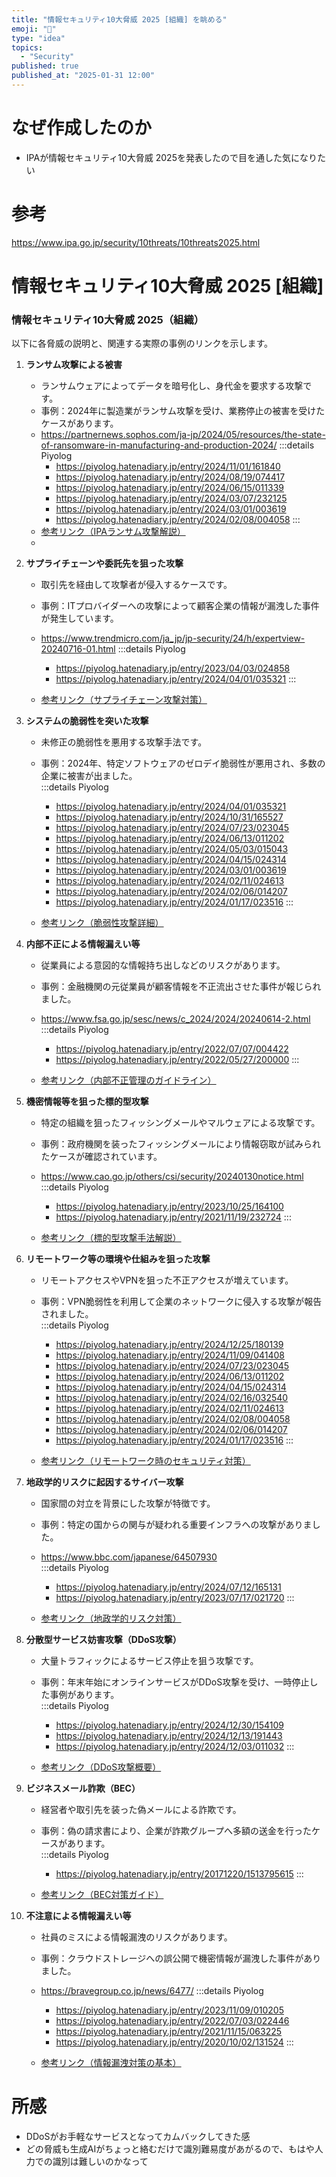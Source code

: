 ```yaml
---
title: "情報セキュリティ10大脅威 2025 [組織] を眺める"
emoji: "🦆"
type: "idea"
topics:
  - "Security"
published: true
published_at: "2025-01-31 12:00"
---
```


# なぜ作成したのか
- IPAが情報セキュリティ10大脅威 2025を発表したので目を通した気になりたい


# 参考
https://www.ipa.go.jp/security/10threats/10threats2025.html

# 情報セキュリティ10大脅威 2025 [組織]

### 情報セキュリティ10大脅威 2025（組織）  
以下に各脅威の説明と、関連する実際の事例のリンクを示します。

1. **ランサム攻撃による被害**  
   - ランサムウェアによってデータを暗号化し、身代金を要求する攻撃です。  
   - 事例：2024年に製造業がランサム攻撃を受け、業務停止の被害を受けたケースがあります。  
   - https://partnernews.sophos.com/ja-jp/2024/05/resources/the-state-of-ransomware-in-manufacturing-and-production-2024/
:::details Piyolog
     - https://piyolog.hatenadiary.jp/entry/2024/11/01/161840
     - https://piyolog.hatenadiary.jp/entry/2024/08/19/074417
     - https://piyolog.hatenadiary.jp/entry/2024/06/15/011339
     - https://piyolog.hatenadiary.jp/entry/2024/03/07/232125
     - https://piyolog.hatenadiary.jp/entry/2024/03/01/003619
     - https://piyolog.hatenadiary.jp/entry/2024/02/08/004058
:::
   - [参考リンク（IPAランサム攻撃解説）](https://www.ipa.go.jp/security/10threats/ransom.html)  
   - 

1. **サプライチェーンや委託先を狙った攻撃**  
   - 取引先を経由して攻撃者が侵入するケースです。  
   - 事例：ITプロバイダーへの攻撃によって顧客企業の情報が漏洩した事件が発生しています。  
   - https://www.trendmicro.com/ja_jp/jp-security/24/h/expertview-20240716-01.html
:::details Piyolog
     - https://piyolog.hatenadiary.jp/entry/2023/04/03/024858
     - https://piyolog.hatenadiary.jp/entry/2024/04/01/035321
:::

   - [参考リンク（サプライチェーン攻撃対策）](https://www.ipa.go.jp/security/10threats/supply-chain.html)  

1. **システムの脆弱性を突いた攻撃**  
   - 未修正の脆弱性を悪用する攻撃手法です。  
   - 事例：2024年、特定ソフトウェアのゼロデイ脆弱性が悪用され、多数の企業に被害が出ました。  
:::details Piyolog
     - https://piyolog.hatenadiary.jp/entry/2024/04/01/035321
     - https://piyolog.hatenadiary.jp/entry/2024/10/31/165527
     - https://piyolog.hatenadiary.jp/entry/2024/07/23/023045
     - https://piyolog.hatenadiary.jp/entry/2024/06/13/011202
     - https://piyolog.hatenadiary.jp/entry/2024/05/03/015043
     - https://piyolog.hatenadiary.jp/entry/2024/04/15/024314
     - https://piyolog.hatenadiary.jp/entry/2024/03/01/003619
     - https://piyolog.hatenadiary.jp/entry/2024/02/11/024613
     - https://piyolog.hatenadiary.jp/entry/2024/02/06/014207
     - https://piyolog.hatenadiary.jp/entry/2024/01/17/023516
:::

   - [参考リンク（脆弱性攻撃詳細）](https://www.ipa.go.jp/security/10threats/vulnerability.html)  

1. **内部不正による情報漏えい等**  
   - 従業員による意図的な情報持ち出しなどのリスクがあります。  
   - 事例：金融機関の元従業員が顧客情報を不正流出させた事件が報じられました。
   - https://www.fsa.go.jp/sesc/news/c_2024/2024/20240614-2.html
:::details Piyolog
     - https://piyolog.hatenadiary.jp/entry/2022/07/07/004422
     - https://piyolog.hatenadiary.jp/entry/2022/05/27/200000
:::

   - [参考リンク（内部不正管理のガイドライン）](https://www.ipa.go.jp/security/10threats/internal-fraud.html)  

1. **機密情報等を狙った標的型攻撃**  
   - 特定の組織を狙ったフィッシングメールやマルウェアによる攻撃です。  
   - 事例：政府機関を装ったフィッシングメールにより情報窃取が試みられたケースが確認されています。  
   - https://www.cao.go.jp/others/csi/security/20240130notice.html
:::details Piyolog
     - https://piyolog.hatenadiary.jp/entry/2023/10/25/164100
     - https://piyolog.hatenadiary.jp/entry/2021/11/19/232724
:::

   - [参考リンク（標的型攻撃手法解説）](https://www.ipa.go.jp/security/10threats/targeted-attack.html)  

1. **リモートワーク等の環境や仕組みを狙った攻撃**  
   - リモートアクセスやVPNを狙った不正アクセスが増えています。  
   - 事例：VPN脆弱性を利用して企業のネットワークに侵入する攻撃が報告されました。  
:::details Piyolog
     - https://piyolog.hatenadiary.jp/entry/2024/12/25/180139
     - https://piyolog.hatenadiary.jp/entry/2024/11/09/041408
     - https://piyolog.hatenadiary.jp/entry/2024/07/23/023045
     - https://piyolog.hatenadiary.jp/entry/2024/06/13/011202
     - https://piyolog.hatenadiary.jp/entry/2024/04/15/024314
     - https://piyolog.hatenadiary.jp/entry/2024/02/16/032540
     - https://piyolog.hatenadiary.jp/entry/2024/02/11/024613
     - https://piyolog.hatenadiary.jp/entry/2024/02/08/004058
     - https://piyolog.hatenadiary.jp/entry/2024/02/06/014207
     - https://piyolog.hatenadiary.jp/entry/2024/01/17/023516
:::

   - [参考リンク（リモートワーク時のセキュリティ対策）](https://www.ipa.go.jp/security/10threats/remote-work.html)  

1. **地政学的リスクに起因するサイバー攻撃**  
   - 国家間の対立を背景にした攻撃が特徴です。  
   - 事例：特定の国からの関与が疑われる重要インフラへの攻撃がありました。
   - https://www.bbc.com/japanese/64507930  
:::details Piyolog
     - https://piyolog.hatenadiary.jp/entry/2024/07/12/165131
     - https://piyolog.hatenadiary.jp/entry/2023/07/17/021720
:::

   - [参考リンク（地政学的リスク対策）](https://www.ipa.go.jp/security/10threats/geopolitical-risk.html)  

1. **分散型サービス妨害攻撃（DDoS攻撃）**  
   - 大量トラフィックによるサービス停止を狙う攻撃です。  
   - 事例：年末年始にオンラインサービスがDDoS攻撃を受け、一時停止した事例があります。  
:::details Piyolog
     - https://piyolog.hatenadiary.jp/entry/2024/12/30/154109
     - https://piyolog.hatenadiary.jp/entry/2024/12/13/191443
     - https://piyolog.hatenadiary.jp/entry/2024/12/03/011032
:::

   - [参考リンク（DDoS攻撃概要）](https://www.ipa.go.jp/security/10threats/ddos.html)  

1. **ビジネスメール詐欺（BEC）**  
   - 経営者や取引先を装った偽メールによる詐欺です。  
   - 事例：偽の請求書により、企業が詐欺グループへ多額の送金を行ったケースがあります。  
:::details Piyolog
     - https://piyolog.hatenadiary.jp/entry/20171220/1513795615
:::

   - [参考リンク（BEC対策ガイド）](https://www.ipa.go.jp/security/10threats/bec.html)  

1.  **不注意による情報漏えい等**  
    - 社員のミスによる情報漏洩のリスクがあります。  
    - 事例：クラウドストレージへの誤公開で機密情報が漏洩した事件がありました。 
    - https://bravegroup.co.jp/news/6477/
:::details Piyolog
      - https://piyolog.hatenadiary.jp/entry/2023/11/09/010205
      - https://piyolog.hatenadiary.jp/entry/2022/07/03/022446
      - https://piyolog.hatenadiary.jp/entry/2021/11/15/063225
      - https://piyolog.hatenadiary.jp/entry/2020/10/02/131524
::: 

    - [参考リンク（情報漏洩対策の基本）](https://www.ipa.go.jp/security/10threats/info-leakage.html)  

# 所感
- DDoSがお手軽なサービスとなってカムバックしてきた感
- どの脅威も生成AIがちょっと絡むだけで識別難易度があがるので、もはや人力での識別は難しいのかなって